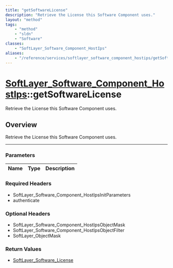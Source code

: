 ```yaml
---
title: "getSoftwareLicense"
description: "Retrieve the License this Software Component uses."
layout: "method"
tags:
    - "method"
    - "sldn"
    - "Software"
classes:
    - "SoftLayer_Software_Component_HostIps"
aliases:
    - "/reference/services/softlayer_software_component_hostips/getSoftwareLicense"
---
```

# [SoftLayer_Software_Component_HostIps](/reference/services/SoftLayer_Software_Component_HostIps)::getSoftwareLicense

Retrieve the License this Software Component uses.


## Overview 
Retrieve the License this Software Component uses.

-----

### Parameters 
|Name | Type | Description |
| --- | --- | --- |


### Required Headers
* SoftLayer_Software_Component_HostIpsInitParameters
* authenticate


### Optional Headers
* SoftLayer_Software_Component_HostIpsObjectMask
* SoftLayer_Software_Component_HostIpsObjectFilter
* SoftLayer_ObjectMask

### Return Values
* <a href='/reference/datatypes/SoftLayer_Software_License'>SoftLayer_Software_License </a>




